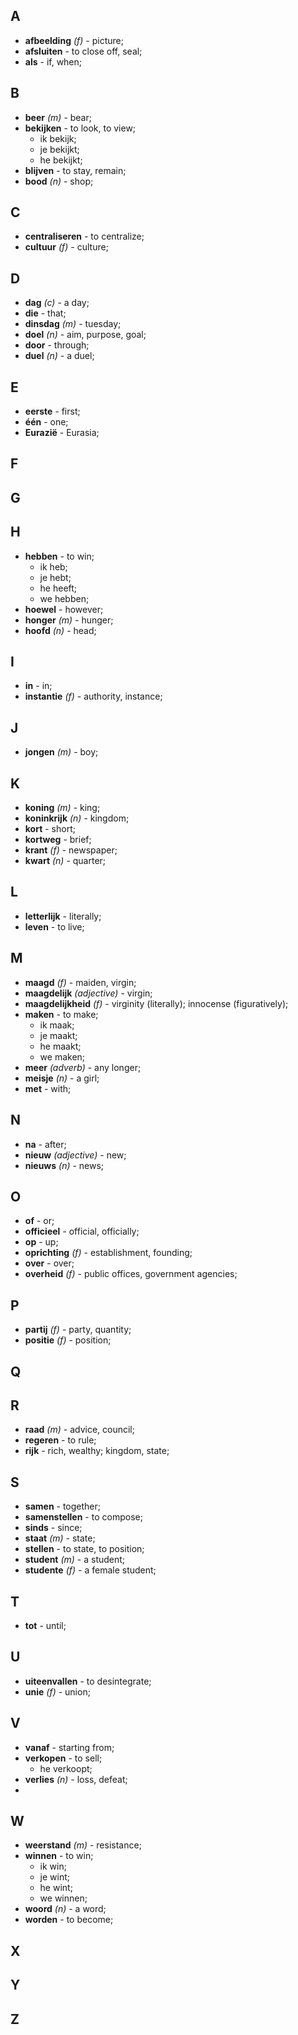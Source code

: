 ## A
* **afbeelding** *(f)* - picture;
* **afsluiten** - to close off, seal;
* **als** - if, when;

## B
* **beer** *(m)* - bear;
* **bekijken** - to look, to view;
  * ik bekijk;
  * je bekijkt;
  * he bekijkt;
* **blijven** - to stay, remain;
* **bood** *(n)* - shop;

## C
* **centraliseren** - to centralize;
* **cultuur** *(f)* - culture;

## D
* **dag** *(c)* - a day;
* **die** - that;
* **dinsdag** *(m)* - tuesday;
* **doel** *(n)* - aim, purpose, goal;
* **door** - through;
* **duel** *(n)* - a duel;

## E
* **eerste** - first;
* **één** - one;
* **Eurazië** - Eurasia;

## F
## G
## H
* **hebben** - to win;
  * ik heb;
  * je hebt;
  * he heeft;
  * we hebben;
* **hoewel** - however;
* **honger** *(m)* - hunger;
* **hoofd** *(n)* - head;

## I
* **in** - in;
* **instantie** *(f)* - authority, instance;

## J
* **jongen** *(m)* - boy;

## K
* **koning** *(m)* - king;
* **koninkrijk** *(n)* - kingdom;
* **kort** - short;
* **kortweg** - brief;
* **krant** *(f)* - newspaper;
* **kwart** *(n)* - quarter;

## L
* **letterlijk** - literally;
* **leven** - to live;

## M
* **maagd** *(f)* - maiden, virgin;
* **maagdelijk** *(adjective)* - virgin;
* **maagdelijkheid** *(f)* - virginity (literally); innocense (figuratively);
* **maken** - to make;
  * ik maak;
  * je maakt;
  * he maakt;
  * we maken;
* **meer** *(adverb)* - any longer;
* **meisje** *(n)* - a girl;
* **met** - with;

## N
* **na** - after;
* **nieuw** *(adjective)* - new;
* **nieuws** *(n)* - news;

## O
* **of** - or;
* **officieel** - official, officially;
* **op** - up;
* **oprichting** *(f)* - establishment, founding;
* **over** - over;
* **overheid** *(f)* - public offices, government agencies;

## P
* **partij** *(f)* - party, quantity;
* **positie** *(f)* - position;

## Q
## R
* **raad** *(m)* - advice, council;
* **regeren** - to rule;
* **rijk** - rich, wealthy; kingdom, state;

## S
* **samen** - together;
* **samenstellen** - to compose;
* **sinds** - since;
* **staat** *(m)* - state;
* **stellen** - to state, to position;
* **student** *(m)* - a student;
* **studente** *(f)* - a female student;

## T
* **tot** - until;

## U
* **uiteenvallen** - to desintegrate;
* **unie** *(f)* - union;

## V
* **vanaf** - starting from;
* **verkopen** - to sell;
  * he verkoopt;
* **verlies** *(n)* - loss, defeat;
*

## W
* **weerstand** *(m)* - resistance;
* **winnen** - to win;
  * ik win;
  * je wint;
  * he wint;
  * we winnen;
* **woord** *(n)* - a word;
* **worden** - to become;

## X
## Y
## Z
